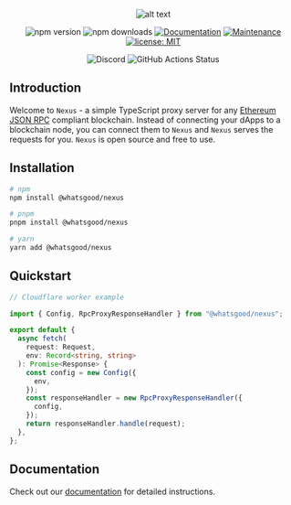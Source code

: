 <div align="center">

![alt text](https://mintlify.s3-us-west-1.amazonaws.com/whatsgooddog/images/nexus-hero-banner.svg)
<div>

  ![npm version](https://img.shields.io/npm/v/@whatsgood/nexus)
  ![npm downloads](https://img.shields.io/npm/dm/@whatsgood/nexus)
  <a href="http://nexus.whatsgood.dog/" target="_blank"><img alt="Documentation" src="https://img.shields.io/badge/documentation-yes-brightgreen.svg" /></a>
  <a href="https://github.com/whats-good/nexus/graphs/commit-activity" target="_blank"><img alt="Maintenance" src="https://img.shields.io/badge/maintained%3F-yes-green.svg" /></a>
  <a href="#" target="_blank"><img alt="license: MIT" src="https://img.shields.io/badge/license-MIT-yellow.svg" /></a>
</div>

<div>

  ![Discord](https://img.shields.io/discord/1003351311904948334?label=&logo=discord&logoColor=ffffff&color=7389D8&labelColor=6A7EC2)
  ![GitHub Actions Status](https://github.com/whats-good/nexus/actions/workflows/main-ci.yml/badge.svg)
  <!-- ![GitHub stars](https://img.shields.io/github/stars/whats-good/nexus?style=social&label=Star) -->

</div>

</div>

## Introduction

Welcome to `Nexus` - a simple TypeScript proxy server for any [Ethereum JSON RPC](https://ethereum.org/en/developers/docs/apis/json-rpc/) compliant blockchain. Instead of connecting your dApps to a blockchain node, you can connect them to `Nexus` and `Nexus` serves the requests for you. `Nexus` is open source and free to use.

## Installation

```sh
# npm
npm install @whatsgood/nexus

# pnpm
pnpm install @whatsgood/nexus

# yarn
yarn add @whatsgood/nexus

```

## Quickstart

```ts
// Cloudflare worker example

import { Config, RpcProxyResponseHandler } from "@whatsgood/nexus";

export default {
  async fetch(
    request: Request,
    env: Record<string, string>
  ): Promise<Response> {
    const config = new Config({
      env,
    });
    const responseHandler = new RpcProxyResponseHandler({
      config,
    });
    return responseHandler.handle(request);
  },
};

```

## Documentation

Check out our [documentation](https://nexus.whatsgood.dog) for detailed instructions.
